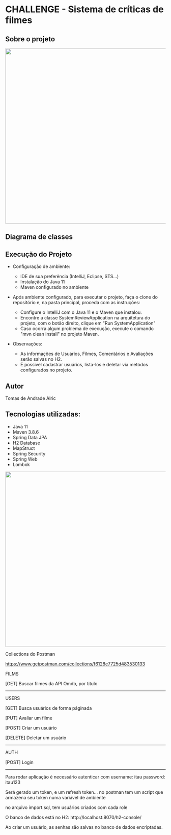 # CHALLENGE - Sistema de críticas de filmes

## Sobre o projeto

<img height="550px"  align="center" src="https://i.imgur.com/YGkpEtv.png">

## Diagrama de classes

## Execução do Projeto

* Configuração de ambiente:
  * IDE de sua preferência (IntelliJ, Eclipse, STS...)
  * Instalação do Java 11
  * Maven configurado no ambiente

* Após ambiente configurado, para executar o projeto, faça o clone do repositório e, na pasta principal, proceda com as instruções:
  * Configure o IntelliJ com o Java 11 e o Maven que instalou.
  * Encontre a classe SystemReviewApplication na arquitetura do projeto, com o botão direito, clique em "Run SystemApplication"
  * Caso ocorra algum problema de execução, execute o comando "mvn clean install" no projeto Maven.

 * Observações:
    * As informações de Usuários, Filmes, Comentários e Avaliações serão salvas no H2.
    * É possivel cadastrar usuários, lista-los e deletar via metódos configurados no projeto.

## Autor

Tomas de Andrade Alric 


## Tecnologias utilizadas:

* Java 11
* Maven 3.8.6
* Spring Data JPA
* H2 Database
* MapStruct
* Spring Security
* Spring Web
* Lombok

<img height="550px"  align="center" src="https://i.imgur.com/ofZQwZ2.png">

Collections do Postman

https://www.getpostman.com/collections/f6128c7725d483530133

FILMS

[GET] Buscar filmes da API Omdb, por titulo

--------------------------------------------------

USERS

[GET] Busca usuários de forma páginada

[PUT] Avaliar um filme

[POST] Criar um usuário

[DELETE] Deletar um usuário


--------------------------------------------------

AUTH

[POST] Login


---------------------------------------------------

Para rodar aplicação é necessário autenticar com username: itau password: itau123

Será gerado um token, e um refresh token... no postman tem um script que armazena seu token numa variável de ambiente



no arquivo import.sql, tem usuários criados com cada role



O banco de dados está no H2: http://localhost:8070/h2-console/


Ao criar um usuário, as senhas são salvas no banco de dados encriptadas.





